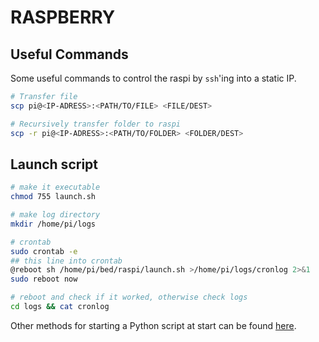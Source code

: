# RASPBERRY

## Useful Commands

Some useful commands to control the raspi by `ssh`'ing into a static IP.

```bash
# Transfer file
scp pi@<IP-ADRESS>:<PATH/TO/FILE> <FILE/DEST>

# Recursively transfer folder to raspi
scp -r pi@<IP-ADRESS>:<PATH/TO/FOLDER> <FOLDER/DEST>
```

## Launch script

```bash
# make it executable
chmod 755 launch.sh

# make log directory
mkdir /home/pi/logs

# crontab
sudo crontab -e
## this line into crontab
@reboot sh /home/pi/bed/raspi/launch.sh >/home/pi/logs/cronlog 2>&1
sudo reboot now

# reboot and check if it worked, otherwise check logs
cd logs && cat cronlog
```

Other methods for starting a Python script at start can be found [here](https://www.dexterindustries.com/howto/run-a-program-on-your-raspberry-pi-at-startup/).
